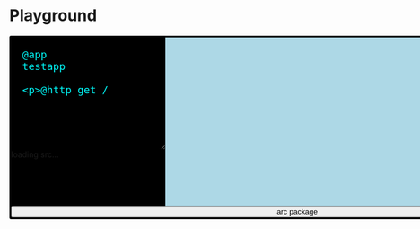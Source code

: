 # Playground

<!-- single file component -->
<style>
form {
  display: flex;
  flex-flow: row wrap;
  background:black;
  border:3px solid black;
  border-radius: 3px;
  width: 1020px;
}

#preview {
  flex: 1;
  overflow: scroll;
  min-height: 300px;
  background:lightblue;
  color:darkblue;
  border:none;
  padding: 0 0 0 20px;
}

textarea {
  flex:0;
  padding: 20px;
  min-height:200px;
  margin:0;
  background: black;
  color: cyan;
  border: none;
  font-size: 1.3em;
}

button {
  flex: 1 100%;
}
</style>

<form action=/api/1/package>
  <div>
    <textarea name=arc>
@app
testapp

@http
get /
    </textarea>
    <div id=tree>loading src...</div>
  </div>
  <div id=preview></div>
  <button type=submit>arc package</button>
</form>

<script type=module src=/intro/playground.js></script>

